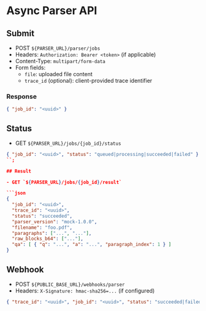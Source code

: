 # Async Parser API

## Submit

- POST `${PARSER_URL}/parser/jobs`
- Headers: `Authorization: Bearer <token>` (if applicable)
- Content-Type: `multipart/form-data`
- Form fields:
  - `file`: uploaded file content
  - `trace_id` (optional): client-provided trace identifier

### Response

```json
{ "job_id": "<uuid>" }
```

## Status

- GET `${PARSER_URL}/jobs/{job_id}/status`

```json
{ "job_id": "<uuid>", "status": "queued|processing|succeeded|failed" }
``;

## Result

- GET `${PARSER_URL}/jobs/{job_id}/result`

```json
{
  "job_id": "<uuid>",
  "trace_id": "<uuid>",
  "status": "succeeded",
  "parser_version": "mock-1.0.0",
  "filename": "foo.pdf",
  "paragraphs": ["...", "..."],
  "raw_blocks_b64": ["..."],
  "qa": [ { "q": "...", "a": "...", "paragraph_index": 1 } ]
}
```

## Webhook

- POST `${PUBLIC_BASE_URL}/webhooks/parser`
- Headers: `X-Signature: hmac-sha256=...` (if configured)

```json
{ "trace_id": "<uuid>", "job_id": "<uuid>", "status": "succeeded|failed" }
```

